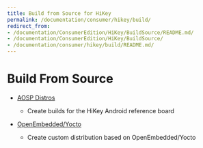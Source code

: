 ```yaml
---
title: Build from Source for HiKey
permalink: /documentation/consumer/hikey/build/
redirect_from:
- /documentation/ConsumerEdition/HiKey/BuildSource/README.md/
- /documentation/ConsumerEdition/HiKey/BuildSource/
- /documentation/consumer/hikey/build/README.md/
---
```

# Build From Source

- [AOSP Distros](https://source.android.com/source/devices.html)
   - Create builds for the HiKey Android reference board

- [OpenEmbedded/Yocto](open-embedded.md)
   - Create custom distribution based on OpenEmbedded/Yocto
